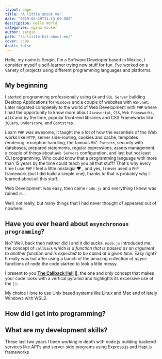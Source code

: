 ```yaml
---
layout: page
title: "A little about me"
date: "2019-03-29T11:13:00.00Z"
description: Hello World
categories: nginx docker
author: sergio
path: "/a-liitle-bit-about-me/"
cover: cc9a
draft: false
---
```


Hello, my name is Sergio, I'm a Software Developer based in Mexico, I consider
myself a self-learner trying new stuff for fun. I've worked on a variety of
projects using different programming languages and platforms.

## My beginning

I started programming professionally using `C#` and `SQL Server` building
Desktop Applications for `Windows` and a couple of websites with `ASP.net`.
Later migrated completely to the world of Web Development with `PHP` where I had
the opportunity to know more about `Javascript`, `CSS`, `Web Frameworks`, `AJAX`
and by the time, popular front-end libraries and CSS Frameworks like `jQuery`,
`Underscore`, and `Bootstrap`.

Learn `PHP` was awesome, it taught me a lot of how the essentials of the Web
works like `HTTP`, server side-routing, cookies and cache, templates rendering,
exception handling, the famous `MVC Pattern`, security with databases,
prepared statements, regular expressions, assets management, a couple of
things about `Web Servers` configuration, and last but not least CLI programming.
Who could know that a programming language with more than 15 years by the time
could teach you all that stuff? That's why every time I use `PHP` I feel a
little nostalgia ❤️ , and yes, I never used a `PHP` framework (but I did build
a simple one), thanks to that is probably why I learned about all this stuff.

Web Development was easy, then came `node.js` and everything I knew was
ruined 🔥...

Well, not really, but many things that I had never thought of appeared out of
nowhere.

## Have you ever heard about `asynchronous programming`?

No? Well, back then neither did I and it did sucks. `node.js` introduced me the
concept of `callback` which _is a function that is passed as an argument to another
function and is expected to be called at a given time_. Easy right? It really was
but after using a bunch of the amazing collection of _async_ functions of node
the code started to look a little messy.

I present to you [**The Callback Hell**](http://callbackhell.com/) 🎊, the one
and only concept that makes your code looks with a vertical pyramid and
highlights its excessive use of the `})`.

My choice I love to use Unix based systems like Linux and Mac and of lately Windows with
WSL2.

## How did I get into programming?

## What are my development skills?

These last two years I been working in depth with node.js building backend
services like API's and server-side programs using Express.js and Hapi.js
frameworks

